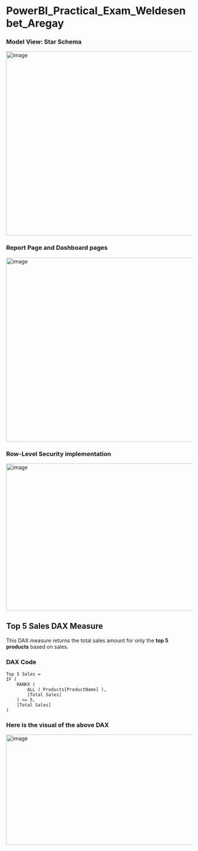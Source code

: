 # PowerBI_Practical_Exam_Weldesenbet_Aregay


### Model View: Star Schema
<img width="1000" height="500" alt="image" src="https://github.com/user-attachments/assets/67a6a29c-4bd1-4d7e-b4db-341ba77e9d69" />

### Report Page and Dashboard pages
<img width="1000" height="500" alt="image" src="https://github.com/user-attachments/assets/b1201a75-e207-4535-a0eb-b3de81144d4c" />


### Row-Level Security implementation
<img width="1000" height="400" alt="image" src="https://github.com/user-attachments/assets/b1b6d1fd-44fc-482a-aeee-85d3aa889d37" />

## Top 5 Sales DAX Measure 

This DAX measure returns the total sales amount for only the **top 5 products** based on sales.

### DAX Code
```DAX
Top 5 Sales = 
IF (
    RANKX (
        ALL ( Products[ProductName] ),
        [Total Sales]
    ) <= 5,
    [Total Sales]
)

```
### Here is the visual of the above DAX
<img width="1000" height="300" alt="image" src="https://github.com/user-attachments/assets/d1e69084-bd0b-4885-8662-980e5d436cda" />
